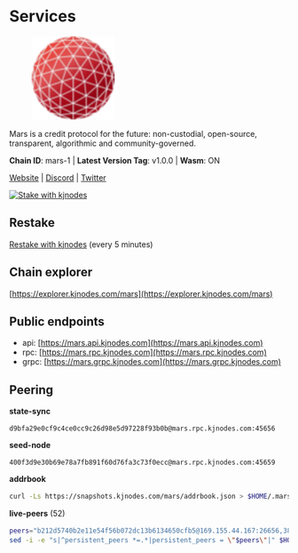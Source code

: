 # Services

<figure><img src="https://raw.githubusercontent.com/kj89/cosmos-images/main/logos/mars.png" width="150" alt=""><figcaption></figcaption></figure>

Mars is a credit protocol for the future: non-custodial,  open-source, transparent, algorithmic and community-governed.

**Chain ID**: mars-1 | **Latest Version Tag**: v1.0.0 | **Wasm**: ON

[Website](https://marsprotocol.io) | [Discord](https://discord.gg/marsprotocol) | [Twitter](https://twitter.com/mars_protocol)

[![Stake with kjnodes](https://i.ibb.co/cr44Q8j/button-stake-with-kjnodes.png)](https://restake.app/mars/marsvaloper1p9t4gr40rnpdwqacxgcqp7ffrfw908nu020g4n)

## Restake

[Restake with kjnodes](https://restake.app/mars/marsvaloper1p9t4gr40rnpdwqacxgcqp7ffrfw908nu020g4n) (every 5 minutes)
## Chain explorer
[https://explorer.kjnodes.com/mars](https://explorer.kjnodes.com/mars)

## Public endpoints

* api: [https://mars.api.kjnodes.com](https://mars.api.kjnodes.com)
* rpc: [https://mars.rpc.kjnodes.com](https://mars.rpc.kjnodes.com)
* grpc: [https://mars.grpc.kjnodes.com](https://mars.grpc.kjnodes.com)

## Peering

**state-sync**

```text
d9bfa29e0cf9c4ce0cc9c26d98e5d97228f93b0b@mars.rpc.kjnodes.com:45656
```

**seed-node**

```text
400f3d9e30b69e78a7fb891f60d76fa3c73f0ecc@mars.rpc.kjnodes.com:45659
```

**addrbook**
```bash
curl -Ls https://snapshots.kjnodes.com/mars/addrbook.json > $HOME/.mars/config/addrbook.json
```

**live-peers** (52)
```bash
peers="b212d5740b2e11e54f56b072dc13b6134650cfb5@169.155.44.167:26656,38edf28452ebc41f661d91b6613563c864f4c72e@35.228.114.46:26656,969af6a39a0f7e8a17b92d90888360ad92248626@65.108.132.107:2000,f6eddb5f6ef49a1a2007e586da4755b2b2081b3d@51.89.6.150:20656,436baf65a7e0e79c2c5453798ae72e71213ec502@18.216.221.25:26656,88f8e4d74b70e18d4f3515d34701704086aa77e1@38.146.3.134:18556,86baedb502883a67947c84f62f3b6b89fc630988@107.155.81.98:26656,d9bfa29e0cf9c4ce0cc9c26d98e5d97228f93b0b@65.109.88.38:45656,76969af1bccdd4dcc511741b171c3d4ccb837ba6@146.59.85.223:18556,905157b5cc774bb0ebbc79c040bead1adf5df58b@131.153.203.225:26656,b36b9b0572fc887ff09dd91e81ee71bb1e872b72@84.203.117.234:26656,84f821d36d45cc0cdaa4ff05297e888bb0d9de8f@85.237.193.111:26656,141f6066694776b73ec6fc34356fe842ecf03898@46.38.243.16:45656,ef7c6b0f2ddfcef34a7f36681eaa8159be83b71f@178.128.28.236:26656,b88814bddfccd85289d7201bfd6fc6c4b3342ab2@178.162.165.193:36095,c46be592341987eae20ac681cb08d2abcc02ab9a@137.74.4.20:2000,59bb909c57664fafe88bf1b6924769c15a769ba4@65.108.125.236:3000,be7d56127ef887d095b2f55f09be5fee1969d922@146.59.52.48:18095,d0dbb50a474888b8bed04bf8a23ac6b8bae443ee@5.79.79.80:18095,e1b058e5cfa2b836ddaa496b10911da62dcf182e@65.21.136.170:55656,c0e6bf4193accabc14171ce163e704dcec5ea5df@51.91.215.170:36095,d933a425e567c28b4695acbbf0d6cfa6c68cf0c5@65.108.72.156:26656,8bdf870e0eece71e1a09a80f5995d6d5e830c763@65.109.106.169:26656,d2a2c21754be65ad4a4f1de1f6163f681a6e8af8@192.99.44.79:18556,4131038cf7f74c76394788405cef2e2cd643b895@52.68.2.159:26656,6b16855f89284da99b5637b93dada66c00430a33@51.91.219.141:30003,5ffee90e41903f6fba29dc75446d536a02d626fe@65.108.232.150:18095,52f792239ee6098457ecf1ff7402cd0b2529cea1@178.62.12.19:26656,e61f11c5b03400d3a99c066f951ed0888a2b64af@65.108.238.103:18556,ebc272824924ea1a27ea3183dd0b9ba713494f83@185.16.39.137:27056,be494851610016cff8853796a99c3ad46d8d1b5b@65.108.76.242:36095,4a10096e178d36c5d6a6ad8adb2f17f4e6667671@51.159.214.226:33003,1616af7456f519a0f2360adcad45d4bb9d39c92d@146.59.85.222:26656,41caa4106f68977e3a5123e56f57934a2d34a1c1@95.214.53.233:27056,7f4be5f7db9b920e965197b65974f0e1e64749e4@144.126.128.128:26656,9c0c747a44919d645f74354fbe095337630b9eee@37.252.184.228:26656,352d8310c56f2538e4295157809b775071c2cd1d@65.108.141.109:21656,04bd5d9511f40dd4bec23cc261d7838d9f8326cf@213.32.24.201:26656,a57468bf54407d75dee78b0cb6612805c4ac83e1@45.85.147.42:13656,120a44a50f702717c259319caa2447c77621865f@3.39.103.198:26656,9cb92702727bc5f3d40154e625b9553a04f4d649@65.109.104.72:18556,eff52a6fcf2634ce1d60c1a5d38809718e22c5d2@23.88.69.22:28766,54d3ac18bcc6a760a859644a0a80077d2618c872@95.217.85.254:15603,001dc593a5d8237d0bcd746302e19aeb8ff0d068@38.146.3.135:18556,89757803f40da51678451735445ad40d5b15e059@169.155.44.75:26656,72f61b92eca31c9edc81e32c7454f244c48db040@65.108.200.49:26776,ca5a76c51bbbc57f839e6ed08953d3926eaa6e5b@34.141.1.82:26656,04c687dea43de3f30df5672b30b061789a0cf8e8@144.202.72.17:26606,d10e5704f3c8e9dd6ef42445e4b88bb57d0a8289@65.108.8.247:18556,73be725377cc966d8da48f751085de4d1581b391@185.242.112.32:27651,7583038c5f21ef6ddb60692469cfd80c97dd585d@88.218.224.126:26656,9e7f28b8c0ac9d8d17bb17a390421d540a29eb3f@154.26.158.158:18556"
sed -i -e "s|^persistent_peers *=.*|persistent_peers = \"$peers\"|" $HOME/.mars/config/config.toml
```

